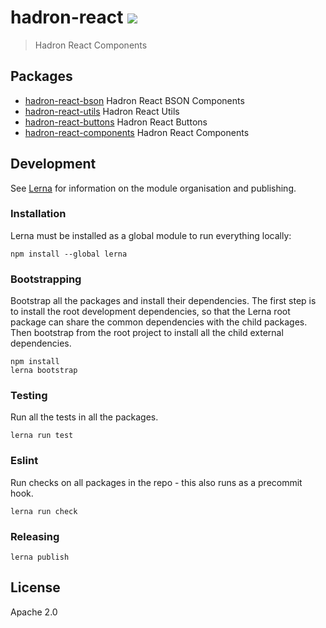 # hadron-react [![][travis_img]][travis_url]
> Hadron React Components

## Packages

- [hadron-react-bson][hadron-react-bson-link] Hadron React BSON Components
- [hadron-react-utils][hadron-react-utils-link] Hadron React Utils
- [hadron-react-buttons][hadron-react-buttons-link] Hadron React Buttons
- [hadron-react-components][hadron-react-components-link] Hadron React Components

## Development

See [Lerna](https://github.com/lerna/lerna#readme) for information on the module
organisation and publishing.

### Installation

Lerna must be installed as a global module to run everything locally:

```shell
npm install --global lerna
```

### Bootstrapping

Bootstrap all the packages and install their dependencies. The first step is to
install the root development dependencies, so that the Lerna root package can
share the common dependencies with the child packages. Then bootstrap from the
root project to install all the child external dependencies.

```shell
npm install
lerna bootstrap
```

### Testing

Run all the tests in all the packages.

```shell
lerna run test
```

### Eslint

Run checks on all packages in the repo - this also runs as a precommit hook.

```shell
lerna run check
```

### Releasing

```shell
lerna publish
```

## License

Apache 2.0

[travis_img]: https://img.shields.io/travis/mongodb-js/hadron-react.svg?style=flat-square
[travis_url]: https://travis-ci.org/mongodb-js/hadron-react
[hadron-react-bson-link]: https://github.com/mongodb-js/hadron-react/tree/master/packages/hadron-react-bson
[hadron-react-utils-link]: https://github.com/mongodb-js/hadron-react/tree/master/packages/hadron-react-utils
[hadron-react-buttons-link]: https://github.com/mongodb-js/hadron-react/tree/master/packages/hadron-react-buttons
[hadron-react-components-link]: https://github.com/mongodb-js/hadron-react/tree/master/packages/hadron-react-components
